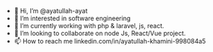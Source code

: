 - 👋 Hi, I’m @ayatullah-ayat
- 👀 I’m interested in software engineering
- 🌱 I’m currently working with php & laravel, js, react.
- 💞️ I’m looking to collaborate on node Js, React/Vue project.
- 📫 How to reach me linkedin.com/in/ayatullah-khamini-998084a5

<!---
ayatullah-ayat/ayatullah-ayat is a ✨ special ✨ repository because its `README.md` (this file) appears on your GitHub profile.
You can click the Preview link to take a look at your changes.
--->
